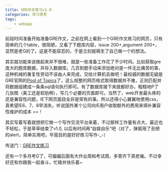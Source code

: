 ```yaml
--- 
title: GRE作文练习v1.0
categories: 学习思考
tags: 
	- webapp
---
```


前段时间准备开始准备GRE作文，之前在网上看到一个GRE作文练习的网页，只有简单的几个table，很简陋，又看了下题库内容，issue 200+,argument 200+，显然是老G的了。这是不能容忍的，于是立刻就萌生了自己做一个的想法。

其实就功能来说做起来并不很难，就是一些准备工作花了不少时间。比如获取gre庞大的题库数据，并存入数据库。几百到题手动来添加绝对是一件无比痛苦的事，这种机械的重复性劳动不该由人来完成，交给计算机去做吧！最权威的数据无疑是GRE官网的[Pool of Topics](https://www.ets.org/gre/revised_general/prepare/analytical_writing/issue/pool)了，这么规整的网页格式取得数据并不难，正则匹配并将数据组建成一条条sql语句执行即可。有了数据库接下来就都好办，粗糙地P了几张图（美工还是软肋啊），写几个必要的页面即可。当然了，web开发最头疼的还是兼容性问题，IE下网页面目全非是常有的事。所以还得小心翼翼地使用css，真希望IE6、7、8早消失，听说国外某个公司向IE用户收取额外的费用来填补兼容性维护的成本 ==！

其实写着写着就想把它做一个写作交流平台来着，不过那样工作量有点大，最近也不轻松，于是草草结束了v1.0, 以后有时间再“自娱自乐”吧（对了，弹窗用了丑陋的alert，简单实用吧，毕竟目的是好好练习写作-_-）

传送门：[GRE作文练习](http://zxczone.com/gre/)

还有一个多月考G了，可偏偏后面有大作业周和考试周，多管齐下真悲催。不过幸好还有你跟我一起奋斗，忙碌并快乐着~